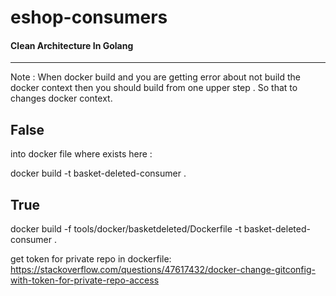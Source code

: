 # eshop-consumers

#### Clean Architecture In Golang
----------------------------
Note : When docker build and you are getting error about not build the docker context
then you should build from one upper step . So that to changes docker context.

False
------
into docker file where exists here :

docker build -t basket-deleted-consumer .

True
------
docker build -f tools/docker/basketdeleted/Dockerfile -t basket-deleted-consumer .


get token for private repo in dockerfile:
https://stackoverflow.com/questions/47617432/docker-change-gitconfig-with-token-for-private-repo-access
